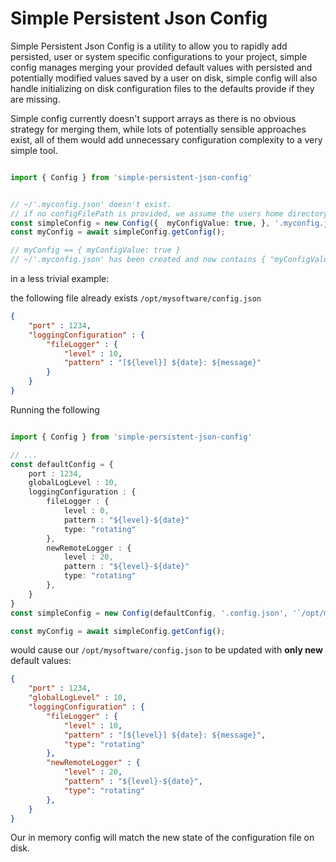# Simple Persistent Json Config  

Simple Persistent Json Config is a utility to allow you to rapidly add persisted, user or system specific configurations to your project, simple config manages merging your provided default values with persisted and potentially modified values saved by a user on disk, simple config will also handle initializing on disk configuration files to the defaults provide if they are missing.

Simple config currently doesn't support arrays as there is no obvious strategy for merging them, while lots of potentially sensible approaches exist, all of them would add unnecessary configuration complexity to a very simple tool. 

```typescript

import { Config } from 'simple-persistent-json-config'


// ~/'.myconfig.json' doesn't exist.
// if no configFilePath is provided, we assume the users home directory. 
const simpleConfig = new Config({  myConfigValue: true, }, '.myconfig.json');
const myConfig = await simpleConfig.getConfig();

// myConfig == { myConfigValue: true }
// ~/'.myconfig.json' has been created and now contains { "myConfigValue": true }

```


in a less trivial example: 

the following file already exists `/opt/mysoftware/config.json`
```json
{
    "port" : 1234,
    "loggingConfiguration" : {
        "fileLogger" : {
            "level" : 10,
            "pattern" : "[${level}] ${date}: ${message}"
        }
    }
}
```

Running the following

```typescript

import { Config } from 'simple-persistent-json-config'

// ...
const defaultConfig = {
    port : 1234,
    globalLogLevel : 10,
    loggingConfiguration : {
        fileLogger : {
            level : 0,
            pattern : "${level}-${date}"
            type: "rotating"
        },
        newRemoteLogger : {
            level : 20,
            pattern : "${level}-${date}"
            type: "rotating"
        },
    }
}
const simpleConfig = new Config(defaultConfig, '.config.json', '`/opt/mysoftware');

const myConfig = await simpleConfig.getConfig();

```

would cause our  `/opt/mysoftware/config.json` to be updated with **only new** default values:

```json
{
    "port" : 1234,
    "globalLogLevel" : 10,
    "loggingConfiguration" : {
        "fileLogger" : {
            "level" : 10,
            "pattern" : "[${level}] ${date}: ${message}",
            "type": "rotating"
        },
        "newRemoteLogger" : {
            "level" : 20,
            "pattern" : "${level}-${date}",
            "type": "rotating"
        },
    }
}
```

Our in memory config will match the new state of the configuration file on disk.